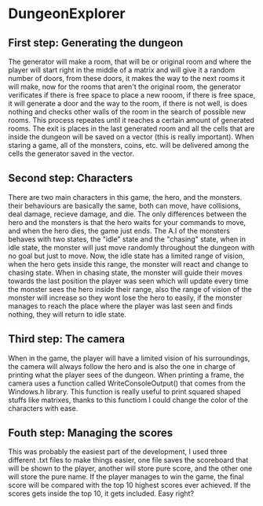 # DungeonExplorer
## First step: Generating the dungeon
The generator will make a room, that will be or original room and where the player will start right in the middle of a matrix and will give it a random number of doors, from these doors, it makes the way to the next rooms it will make, now for the rooms that aren't the original room, the generator verificates if there is free space to place a new rooom, if there is free space, it will generate a door and the way to the room, if there is not well, is does nothing and checks other walls of the room in the search of possible new rooms. This process repeates until it reaches a certain amount of generated rooms. The exit is places in the last generated room and all the cells that are inside the dungeon will be saved on a vector (this is really important). 
When staring a game, all of the monsters, coins, etc. will be delivered among the cells the generator saved in the vector.

## Second step: Characters
There are two main characters in this game, the hero, and the monsters. their behaviours are basically the same, both can move, have collisions, deal damage, recieve damage, and die. The only differences between the hero and the monsters is that the hero waits for your commands to move, and when the hero dies, the game just ends.
The A.I of the monsters behaves with two states, the "idle" state and the "chasing" state, when in idle state, the monster will just move randomly throughout the dungeon with no goal but just to move. Now, the idle state has a limited range of vision, when the hero gets inside this range, the monster will react and change to chasing state. When in chasing state, the monster will guide their moves towards the last position the player was seen which will update every time the monster sees the hero inside their range, also the range of vision of the monster will increase so they wont lose the hero to easily, if the monster manages to reach the place where the player was last seen and finds nothing, they will return to idle state.

## Third step: The camera
When in the game, the player will have a limited vision of his surroundings, the camera will always follow the hero and is also the one in charge of printing what the player sees of the dungeon. When printing a frame, the camera uses a function called  WriteConsoleOutput() that comes from the Windows.h library. This function is really useful to print squared shaped stuffs like matrixes, thanks to this functiom I could change the color of the characters with ease.

## Fouth step: Managing the scores
This was probably the easiest part of the development, I used three different .txt files to make things easier, one file saves the scoreboard that will be shown to the player, another will store pure score, and the other one will store the pure name. If the player manages to win the game, the final score will be compared with the top 10 highest scores ever achieved. If the scores gets inside the top 10, it gets included. Easy right?
